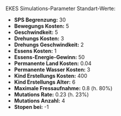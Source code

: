 EKES Simulations-Parameter Standart-Werte:

- **SPS Begrenzung:** 30
- **Bewegungs Kosten:** 5
- **Geschwindkeit:** 5
- **Drehungs Kosten:** 3
- **Drehungs Geschwindkeit:** 2 
- **Essens Kosten:** 1
- **Essens-Energie-Gewinn:** 50 
- **Permanente Land Kosten:** 0.04
- **Permanente Wasser Kosten:** 3
- **Kind Erstellungs Kosten:** 400
- **Kind Erstellungs Alter:** 6
- **Maximale Fressaufnahme:** 0.8 (h. 80%)
- **Mutations Rate:** 0.23 (h. 23%)
- **Mutations Anzahl:** 4
- **Stopen bei:** -1

